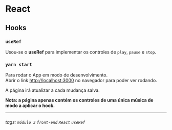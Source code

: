 # React

## Hooks

### `useRef`

Usou-se o **useRef** para implementar os controles de `play`, `pause` e `stop`.

### `yarn start`

Para rodar o App em modo de desenvolvimento.\
Abrir o link [http://localhost:3000](http://localhost:3000) no navegador para poder ver rodando.

A página irá atualizar a cada mudança salva.

**Nota: a página apenas contém os controles de uma única música de modo a aplicar o hook.**

---

###### tags: `módulo 3` `front-end` `React` `useRef`